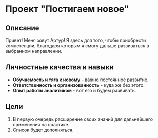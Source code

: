 # Проект "Постигаем новое"
## Описание
Привет! Меня зовут Артур! Я здесь для того, чтобы приобрести компетенции, благодаря которым я смогу дальше развиваться в выбранном направлении.
## Личностные качества и навыки
- **Обучаемость и тяга к новому** - важно постоянное развитие.
- **Ответственность и организованность** - куда же без этого.
- **Опыт работы аналитиком** - вот его и будем развивать.
## Цели
1. В первую очередь расширение своих знаний для дальнейшего применения на практике.
2. Список будет дополняться.
